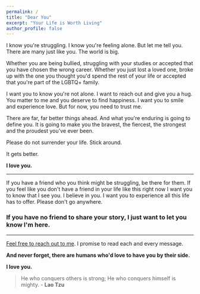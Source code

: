 ```yaml
---
permalink: /
title: "Dear You"
excerpt: "Your Life is Worth Living"
author_profile: false
---
```


I know you're struggling. I know you're feeling alone. But let me tell you. There are many just like you. The world is big.

Whether you are being bullied, struggling with your studies or accepted that you have chosen the wrong career. Whether you just lost a loved one, broke up with the one you thought you'd spend the rest of your life or accepted that you're part of the LGBTQ+ family.

I want you to know you're not alone. I want to reach out and give you a hug. You matter to me and you deserve to find happiness. I want you to smile and experience love. But for now, you need to trust me.

There are far, far better things ahead. And what you're enduring is going to define you. It is going to make you the bravest, the fiercest, the strongest and the proudest you've ever been.

Please do not surrender your life. Stick around.

It gets better.

__I love you.__

---

If you have a friend who you think might be struggling, be there for them. If you feel like you don't have a friend in your life like this right now I want you to know that I see you. I believe in you. I want you to experience all this life has to offer. Please don't go anywhere.

### If you have no friend to share your story, I just want to let you know I'm here.
---
[Feel free to reach out to me](mailto:writetome@yourlifeisworthliving.com). I promise to read each and every message.

__And never forget, there are humans who'd love to have you by their side.__

__I love you.__

> He who conquers others is strong; He who conquers himself is mighty. - __Lao Tzu__
